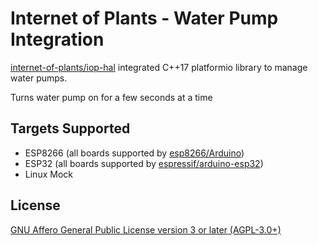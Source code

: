 # Internet of Plants - Water Pump Integration

[internet-of-plants/iop-hal](https://github.com/internet-of-plants/iop-hal) integrated C++17 platformio library to manage water pumps.

Turns water pump on for a few seconds at a time

## Targets Supported

- ESP8266 (all boards supported by [esp8266/Arduino](https://github.com/esp8266/Arduino))
- ESP32 (all boards supported by [espressif/arduino-esp32](https://github.com/espressif/arduino-esp32/))
- Linux Mock

## License

[GNU Affero General Public License version 3 or later (AGPL-3.0+)](https://github.com/internet-of-plants/water-pump/blob/main/LICENSE)
